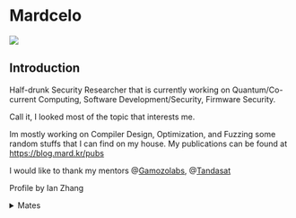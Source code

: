 # Mardcelo 

![](https://komarev.com/ghpvc/?username=Mardcelo&color=green)
## Introduction

Half-drunk Security Researcher that is currently working on Quantum/Co-current Computing, Software Development/Security, Firmware Security. 

Call it, I looked most of the topic that interests me. 

Im mostly working on Compiler Design, Optimization, and Fuzzing some random stuffs that I can find on my house. My publications can be found at 
https://blog.mard.kr/pubs

I would like to thank my mentors @[Gamozolabs](https://github.com/gamozolabs), @[Tandasat](https://github.com/tandasat)


Profile by Ian Zhang
<details>
  <summary>Mates</summary>

They are way better than having a girlfriend to be honest
- [0xAanon](https://github.com/yesmanno/) 
- [Snowcrash](https://github.com/7etsuo) 
- [nop](https://github.com/nop-tech/) 
- [Thorn](https://github.com/GuildedThorn/)
- [Bakki](https://github.com/shubakki/)
- [Niko](https://github.com/Exploitables/)
- [tr3sp4ss3r](https://github.com/tr3sp4ss3rexe/)
- [Shelldon](https://github.com/Sh3lldon/)
- [Nanaisu](https://github.com/Sq00ky/)
- [Jord 🐸](https://github.com/iilegacyyii/)
- [Szymex](https://github.com/szymex73/)
- [Xephora](https://github.com/xephora/)
- [Kozmer](https://github.com/kozmer/)
- [Jazzzooo](https://github.com/jazzzooo/)  
